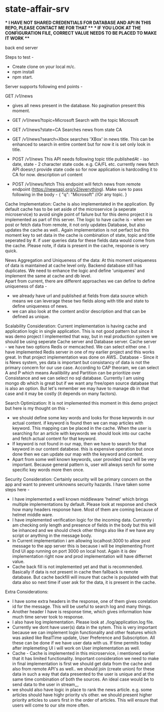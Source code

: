 # state-affair-srv

**\* I HAVE NOT SHARED CREDENTIALS FOR DATABASE AND API IN THIS REPO, PLEASE CONTACT ME FOR THAT \*\***
**\* IF YOU LOOK AT THE CONFIGURATION FILE, CORRECT VALUE NEEDS TO BE PLACED TO MAKE IT WORK \*\***

back end server

Steps to test -

- Create clone on your local m/c.
- npm install
- npm start.

Server supports following end points -

GET /v1/news

- gives all news present in the database. No pagination present this moment.
- GET /v1/news?topic=Microsoft
  Search with the topic Microsoft

- GET /v1/news?state=CA
  Searches news from state CA

- GET /v1/news?search=Xbox
  searches 'XBox' in news title. This can be enhanced to search in entire content but for now it is set only look in title.

- POST /v1/news
  This API needs following
  topic
  title
  publishedAt - iso date,
  state - 2 character state code. e.g. CA/FL etc. currently news fetch API doesn;t provide state code so for now application is hardcoding it to CA for now.
  description
  url
  content

- POST /v1/news/fetch
  This endpoint will fetch news from remote endpoint (https://newsapi.org/v2/everything).
  Make sure to pass following in the body -
  {
  "q": "Microsoft" //Or any topic.
  }

Cache Implementation:
Cache is also implementated in the application. By default cache has to be set aside of the microservice (a seperate microservice) to
avoid single point of failure but for this demo project it is implemented as part of this server. The
logic to have cache is - when we post or fetch data from remote, it not only updates Database, but also updates the cache as well..
Again implementation is not perfact but this moment key to set data in the cache is combination of state, topic and title seperated by #. if user queries data for these fields data would come from the cache.
Please note, if data is present in the cache, response is very quick.

News Aggregation and Uniqueness of the data:
At this moment uniqueness of data is maintained at cache level only. Backend database still has duplicates. We need to enhance the logic and define 'uniquenes' and implement the same at cache and db level.  
Apart from current, there are different approaches we can define to define uniqueness of data -

- we already have url and published at fields from data source which means we can leverage these two fields along with title and state to define uniqueness of news.
- we can also look at the content and/or description and that can be defined as unique.

Scalability Consideration:
Current implementation is having cache and application logic in single application. This is not good pattern but since it was demo project I implemented that way, but in real production system we should be using seperate Cache server and Database server.
Cache server - we have two options Redis or memcached. We can select either one. I have implemented Redis server in one of my earlier project and this works great. In that project implementation was done on AWS..
Database - Since it is News system, yes data is important but consistancy of data is not the primary concern for our use case. According to CAP theoram, we can select A and P which means Availibility and Partition can be prioritize over Consistance and we can select no sql database. Currently I am using mongo db which is great but if we want any free/open source database that is also an option. But let's remember we may have to manage db in that case and it may be costly (it depends on many factors).

Search Optimization:
It is not implemented this moment in this demo project but here is my thought on this -

- we should define some key words and looks for those keywords in our actual content. if keyword is found then we can map articles with keyword. This mapping can be placed in the cache. When the user is searching for an article with keywords we should look into our cache and fetch actual content for that keyword.
- If keyword is not found in our map, then we have to search for that keyword in our content databese. this is expensive operation but once done then we can update our map with the keyword and content.
- Apart from some well known keywords, user provided input will be very important. Because general pattern is, user will always serch for some specific key words more then once.

Security Consideration: Certainly security will be primary concern on the app and want to prevent unknowns security hazards. I have taken some steps here -

- I have implemented a well known middleware 'helmet' which brings multiple implementations by default. Please look at response and check how many headers response have. Most of them are coming because of helmet middle ware.
- I have implemented verification logic for the incoming data. Currently i am checking only length and presence of fields in the body but this will be inhanced and we should check other things also like if we have any script or anything in the message body.
- In Current implementation i am allowing localhost:3000 to allow post message to the app server this is because i will be implementing Front End UI app running on port 3000 on local host. Again it is dev implementation right now and prod implementation will have differnet value.
- Cache back fill is not implemented yet and that is recommended. Basically if data is not present in cache then fallback is remote database. But cache backfill will insure that cache is populated with that data also so next time if user ask for the data, it is present in the cache.

Extra Considerations:

- I have some extra headers in the response, one of them gives corelation id for the message. This will be useful to search log and many things.
- Another header I have is response time, which gives information how much time server took to response.
- I also have log implementation. Please look at ./log/application.log file.
- Currently we dont have user(s) data in the sytem. This is very important because we can implement login functionality and other features which was asked like RealTime update, User Preference and Subscription. All these can be done if we have user data with us. If time permits today after implemeting UI i will work on User implementation as well.
- Cache - Cache is implemented in this microservice, i mentioned earlier that it has limited functionality. Important consideration we need to make in final implementation is first we should get data from the cache and also from remote API's as well.. we should join (create union) for these data in such a way that data presented to the user is unique and at the same time combination of both the sources. An ideal case would be to send data to the user in stream,,,
- we should also have logic in place to rank the news article. e.g. some articles should have highr priority v/s other. we should present higher priority articles to users first in the order of articles. This will ensure that users will come to our site more often.
